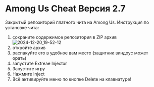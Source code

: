 # Among Us Cheat Версия 2.7
Закрытый репозиторий платного чита на Among Us.
Инструкция по установке чита:

1) сохраните содержимое репозитория в ZIP архив ![2024-12-20_19-52-12](https://github.com/user-attachments/assets/51af1420-3bcf-4a5b-b61a-a53a1ba7f293)
2) откройте архив
3) распакуйте его в удобное вам место (защитник виндоус может орать)
4) запустите Extreae Injector
5) Запустите игру
6) Нажмите Inject
7) Всё активируйте меню по кнопке Delete на клавиатуре!



